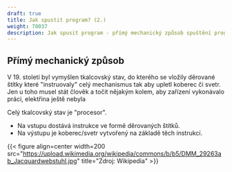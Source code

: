 ```yaml
---
draft: true
title: Jak spustit program? (2.)
weight: 70037
description: Jak spusit program - přímý mechanický způsob spuštění programu
---
```


## Přímý mechanický způsob

V 19. století byl vymyšlen tkalcovský stav, do kterého se vložily děrované štítky které "instruovaly" celý mechanismus tak aby upletl koberec či svetr. Jen u toho musel stát člověk a točit nějakým kolem, aby zařízení vykonávalo práci, elektřina ještě nebyla

Celý tkalcovský stav je "procesor".

- Na vstupu dostává instrukce ve formě děrovaných štítků.
- Na výstupu je koberec/svetr vytvořený na základě těch instrukcí.


{{< figure align=center width=200 src="https://upload.wikimedia.org/wikipedia/commons/b/b5/DMM_29263ab_Jacquardwebstuhl.jpg" title="Zdroj: Wikipedia" >}}

